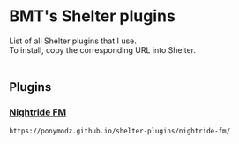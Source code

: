 # BMT's Shelter plugins

List of all Shelter plugins that I use.<br>
To install, copy the corresponding URL into Shelter.<br><br>

## Plugins

### [Nightride FM](plugins/nightride-fm/)
```
https://ponymodz.github.io/shelter-plugins/nightride-fm/
```
